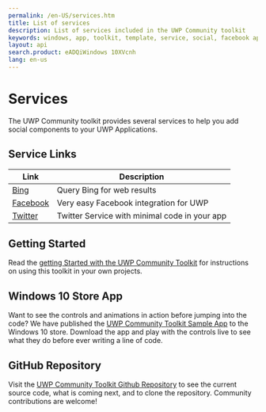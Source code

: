```yaml
---
permalink: /en-US/services.htm
title: List of services 
description: List of services included in the UWP Community toolkit
keywords: windows, app, toolkit, template, service, social, facebook api, twitter api, bing api 
layout: api
search.product: eADQiWindows 10XVcnh
lang: en-us
---
```


# Services

The UWP Community toolkit provides several services to help you add social components to your UWP Applications.

## Service Links

| Link | Description |
| --- | --- |
| [Bing]({{site.baseurl}}/{{page.lang}}/services/bing.htm) | Query Bing for web results |
| [Facebook]({{site.baseurl}}/{{page.lang}}/services/facebook.htm) | Very easy Facebook integration for UWP |
| [Twitter]({{site.baseurl}}/{{page.lang}}/services/twitter.htm) | Twitter Service with minimal code in your app |


## Getting Started

Read the [getting Started with the UWP Community Toolkit]({{site.baseurl}}/{{page.lang}}/getting-started.htm) for instructions on using this toolkit in your own projects. 

## Windows 10 Store App

Want to see the controls and animations in action before jumping into the code?  We have published the [UWP Community Toolkit Sample App](http://aka.ms/uwptoolkitapp) to the Windows 10 store.  Download the app and play with the controls live to see what they do before ever writing a line of code.

## GitHub Repository

Visit the [UWP Community Toolkit Github Repository](http://aka.ms/uwptoolkit) to see the current source code, what is coming next, and to clone the repository.  Community contributions are welcome!

